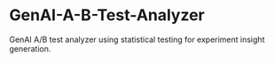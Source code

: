 # GenAI-A-B-Test-Analyzer
GenAI A/B test analyzer using statistical testing for experiment insight generation.
